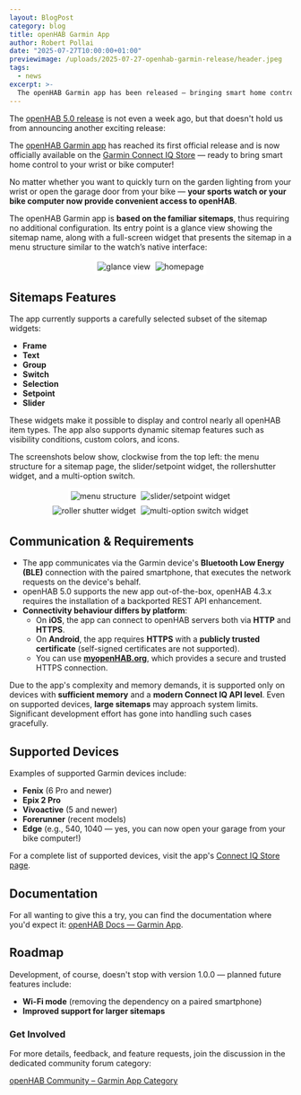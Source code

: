 ```yaml
---
layout: BlogPost
category: blog
title: openHAB Garmin App
author: Robert Pollai
date: "2025-07-27T10:00:00+01:00"
previewimage: /uploads/2025-07-27-openhab-garmin-release/header.jpeg
tags:
  - news
excerpt: >-
  The openHAB Garmin app has been released — bringing smart home control to your wrist or bike computer.
---
```

<style>
.garmin-screenshot-container {
  display: flex;
  flex-direction: row;
  flex-wrap: wrap;
  justify-content: center;

  img {
    max-width: 300px !important;
    padding: 0.325em;
    background: white;
  }
}
</style>

The [openHAB 5.0 release](/blog/2025-07-21-openhab-5-0-release.html) is not even a week ago, but that doesn't hold us from announcing another exciting release:

The [openHAB Garmin app](/docs/apps/garmin/) has reached its first official release and is now officially available on the [Garmin Connect IQ Store](https://apps.garmin.com/apps/d83b5e1b-4a12-4eda-bbad-26f88952a959) — ready to bring smart home control to your wrist or bike computer!

No matter whether you want to quickly turn on the garden lighting from your wrist or open the garage door from your bike — **your sports watch or your bike computer now provide convenient access to openHAB**.

The openHAB Garmin app is **based on the familiar sitemaps**, thus requiring no additional configuration.
Its entry point is a glance view showing the sitemap name, along with a full-screen widget that presents the sitemap in a menu structure similar to the watch’s native interface:

<div class="garmin-screenshot-container">
  <img src="/uploads/2025-07-27-openhab-garmin-release/01-glance.png" alt="glance view"/>
  <img src="/uploads/2025-07-27-openhab-garmin-release/02-homepage.png" alt="homepage"/>
</div>

## Sitemaps Features

The app currently supports a carefully selected subset of the sitemap widgets:

- **Frame**
- **Text**
- **Group**
- **Switch**
- **Selection**
- **Setpoint**
- **Slider**

These widgets make it possible to display and control nearly all openHAB item types.
The app also supports dynamic sitemap features such as visibility conditions, custom colors, and icons.

The screenshots below show, clockwise from the top left: the menu structure for a sitemap page, the slider/setpoint widget, the rollershutter widget, and a multi-option switch.

<div class="garmin-screenshot-container">
  <img src="/uploads/2025-07-27-openhab-garmin-release/11-icons.png" alt="menu structure"/>
  <img src="/uploads/2025-07-27-openhab-garmin-release/07-slider-2.png" alt="slider/setpoint widget"/>
</div>
<div class="garmin-screenshot-container">
  <img src="/uploads/2025-07-27-openhab-garmin-release/06-switches-2-rollershutter-3.png" alt="roller shutter widget"/>
  <img src="/uploads/2025-07-27-openhab-garmin-release/06-switches-3-generic-2.png" alt="multi-option switch widget"/>
</div>

## Communication & Requirements

- The app communicates via the Garmin device's **Bluetooth Low Energy (BLE)** connection with the paired smartphone, that executes the network requests on the device's behalf.
- openHAB 5.0 supports the new app out-of-the-box, openHAB 4.3.x requires the installation of a backported REST API enhancement.
- **Connectivity behaviour differs by platform**:
  - On **iOS**, the app can connect to openHAB servers both via **HTTP** and **HTTPS**.
  - On **Android**, the app requires **HTTPS** with a **publicly trusted certificate** (self-signed certificates are not supported).
  - You can use [**myopenHAB.org**](https://myopenhab.org), which provides a secure and trusted HTTPS connection.

Due to the app's complexity and memory demands, it is supported only on devices with **sufficient memory** and a **modern Connect IQ API level**.
Even on supported devices, **large sitemaps** may approach system limits.
Significant development effort has gone into handling such cases gracefully.

## Supported Devices

Examples of supported Garmin devices include:

- **Fenix** (6 Pro and newer)
- **Epix 2 Pro**
- **Vivoactive** (5 and newer)
- **Forerunner** (recent models)
- **Edge** (e.g., 540, 1040 — yes, you can now open your garage from your bike computer!)

For a complete list of supported devices, visit the app's [Connect IQ Store page](https://apps.garmin.com/apps/d83b5e1b-4a12-4eda-bbad-26f88952a959).

## Documentation

For all wanting to give this a try, you can find the documentation where you'd expect it: [openHAB Docs — Garmin App](/docs/apps/garmin/).

## Roadmap

Development, of course, doesn't stop with version 1.0.0 — planned future features include:

- **Wi-Fi mode** (removing the dependency on a paired smartphone)
- **Improved support for larger sitemaps**

### Get Involved

For more details, feedback, and feature requests, join the discussion in the dedicated community forum category:

[openHAB Community – Garmin App Category](https://community.openhab.org/c/apps-services/garmin-app/)
